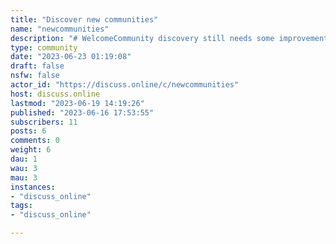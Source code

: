 ```yaml
---
title: "Discover new communities" 
name: "newcommunities"
description: "# WelcomeCommunity discovery still needs some improvement. To help broadcast new communities locally or federated, this community will be a place to advertise your community or one you wish to share.## ToolsThere are some tools to help discover new communities.- [Lemmy Explorer](https://lemmyverse.net/)- [Feddit's Lemmy Community Browser](https://browse.feddit.de/)## Rules1. Follow [Lemmy code of conduct](https://discuss.online/c/linus_tech_tips)2. Only one community per post.3. Post must follow the formatting template below.4. No spamming of the same community.# Post formattingLemmy has specific requirements for searching for communities, posts, comments, etc. Because of this, you must format your post in an easy-to-copy-and-paste way for folks to search.## Post formatThe formatting must include the following items in the format shown in a code block below.### TitleTitle must include name followed by the community handle.`{community name}: {community handle}`### Example:`cat pics: !cat@lemmy.world`### Fields- Community name- Description of the community or why you're sharing.- Direct link to the community- A local/relative link to the community.    - This is helpful to check if the community has already been federated with Discuss.online- Search Link   - This is the most confusing of the requirements. It's a long URL that takes the user to the search page of Discuss.online and prefills the search box and searches for the user. Very helpful.### Template```# {community name}## Description{describe what you like about it and what makes it unique}## Links- [Direct link](https://{domain.tld}/c/{community})- [Local link](/c/{community})- [Search](https://discuss.online/search/q/!{community}@{domain.tld}/type/All/sort/TopAll/listing_type/All/community_id/0/creator_id/0/page/1)```### Examples:#### Local community example```# Discuss## DescriptionRandom chat topics. Great place to discover new things!## Links- [Direct link](https://discuss.online/c/discuss)```#### Federated community example```# cat pics## DescriptionI love looking at all the cute kitties!## Links- [Direct link](https://lemmy.world/c/cat)- [Local link](/c/cat@lemmy.world)- [Search](https://discuss.online/search/q/!cat@lemmy.world/type/All/sort/TopAll/listing_type/All/community_id/0/creator_id/0/page/1)```"
type: community
date: "2023-06-23 01:19:08"
draft: false
nsfw: false
actor_id: "https://discuss.online/c/newcommunities"
host: discuss.online
lastmod: "2023-06-19 14:19:26"
published: "2023-06-16 17:53:55"
subscribers: 11
posts: 6
comments: 0
weight: 6
dau: 1
wau: 3
mau: 3
instances:
- "discuss_online"
tags: 
- "discuss_online"

---
```

